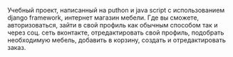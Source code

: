 Учебный проект, написанный на puthon и java script c использованием django framework, интернет магазин мебели. Где вы сможете, авторизоваться, зайти в свой профиль как обычным способом так и через соц. сеть вконтакте, отредактировать свой профиль, подобрать необходимую мебель, добавить в корзину, создать и отредактировать заказ.
